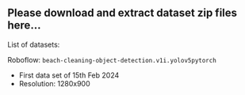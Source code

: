 ## Please download and extract dataset zip files here...

List of datasets:

Roboflow: `beach-cleaning-object-detection.v1i.yolov5pytorch`
- First data set of 15th Feb 2024
- Resolution: 1280x900
